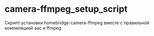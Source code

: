 # camera-ffmpeg_setup_script
Скрипт установки homebridge-camera-ffmpeg вместе с правильной компиляцией aac и ffmpeg
